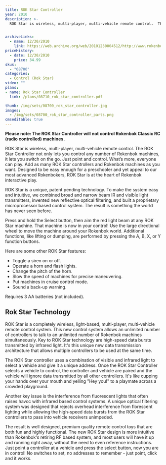 ```yaml
---
title: ROK Star Controller
year: 2010
description: >-
  ROK Star is wireless, multi-player, multi-vehicle remote control.  The ROK Star Controller not only lets you control any number of Rokenbok machines, it lets you switch on the go.  Just point and control.  What’s more, everyone can play.  Add as many ROK Star controllers and Rokenbok machines as you want.  Designed to be easy enough for a preschooler and yet appeal to our most advanced Rokenbokers, ROK Star is at the heart of Rokenbok interactive play.


archiveLinks:
  - name: 12/30/2010
    link: https://web.archive.org/web/20101230004512/http://www.rokenbok.com/estore/machines/rok-star-controller
priceHistory:
  - date: 12/30/2010
    price: 34.99
skus:
  - "08700"
categories: 
  - Control (Rok Star)
video: ""
plans:
- name: Rok Star Controller
  link: /plans/08710_rok_star_controller.pdf

thumb: /img/sets/08700_rok_star_controller.jpg
images:
  - /img/sets/08700_rok_star_controller_parts.png
cmseditable: true
---
```


**Please note: The ROK Star Controller will not control Rokenbok Classic RC (radio controlled) machines.**

ROK Star is wireless, multi-player, multi-vehicle remote control.  The ROK Star Controller not only lets you control any number of Rokenbok machines, it lets you switch on the go.  Just point and control.  What’s more, everyone can play.  Add as many ROK Star controllers and Rokenbok machines as you want.  Designed to be easy enough for a preschooler and yet appeal to our most advanced Rokenbokers, ROK Star is at the heart of Rokenbok interactive play.

ROK Star is a unique, patent pending technology.  To make the system easy and intuitive, we combined broad and narrow beam IR and visible light transmitters, invented new reflective optical filtering, and built a proprietary microprocessor based control system.  The result is something the world has never seen before.

Press and hold the Select button, then aim the red light beam at any ROK Star machine. That machine is now in your control!  Use the large directional wheel to move the machine around your Rokenbok world.  Additional functions, like lifting or dumping, are performed by pressing the A, B, X, or Y function buttons.

Here are some other ROK Star features:
  - Toggle a siren on or off.
  - Operate a horn and flash lights.
  - Change the pitch of the horn.
  - Slow the speed of machines for precise maneuvering.
  - Put machines in cruise control mode.
  - Sound a back-up warning.

Requires 3 AA batteries (not included).

## Rok Star Technology
ROK Star is a completely wireless, light-based, multi-player, multi-vehicle remote control system.  This new control system allows an unlimited number of controllers to talk to an unlimited number of Rokenbok machines simultaneously. Key to ROK Star technology are high-speed data bursts transmitted by infrared light. It's this unique new data  transmission architecture that allows multiple controllers to be used at the same time.

The ROK Star controller uses a combination of visible and infrared light to select a vehicle and give it a unique address.  Once the ROK Star Controller selects a vehicle to control, the controller and vehicle are paired and the vehicle will ignore data transmitted by all other controllers.  It's like cupping your hands over your mouth and yelling "Hey you!" to a playmate across a crowded playground.

Another key issue is the interference from fluorescent lights that often raises havoc with infrared based control systems.  A unique optical filtering system was designed that rejects overhead interference from florescent lighting while allowing the high-speed data  bursts from the ROK Star controllers to pass into vehicle receivers unimpeded.

The result is well designed, premium quality remote control toys that are both fun and highly functional.  The new ROK Star design is more intuitive than Rokenbok's retiring RF based system, and most users will have it up and running right away, without the need to even reference instructions.  Just point a controller at a vehicle and press the select button, now you are in control!  No switches to set, no addresses to remember - just point, click and it works.
